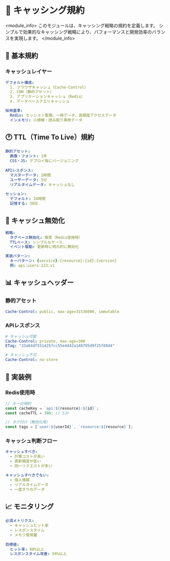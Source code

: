 # 💾 キャッシング規約

<module_info>
このモジュールは、キャッシング戦略の規約を定義します。
シンプルで効果的なキャッシング戦略により、パフォーマンスと開発効率のバランスを実現します。
</module_info>

## 📐 基本規約

### キャッシュレイヤー

```yaml
デフォルト構成:
  1. ブラウザキャッシュ（Cache-Control）
  2. CDN（静的アセット）
  3. アプリケーションキャッシュ（Redis）
  4. データベースクエリキャッシュ

採用基準:
  Redis: セッション管理、一時データ、高頻度アクセスデータ
  インメモリ: 小規模・読み取り専用データ
```

## 🕐 TTL（Time To Live）規約

```yaml
静的アセット:
  画像・フォント: 1年
  CSS・JS: デプロイ毎にバージョニング
  
APIレスポンス:
  マスターデータ: 1時間
  ユーザーデータ: 5分
  リアルタイムデータ: キャッシュなし
  
セッション:
  デフォルト: 24時間
  記憶する: 30日
```

## 🔄 キャッシュ無効化

```yaml
戦略:
  タグベース無効化: 推奨（Redis使用時）
  TTLベース: シンプルなケース
  イベント駆動: 更新時に明示的に無効化

実装パターン:
  キーパターン: {service}:{resource}:{id}:{version}
  例: api:users:123:v1
```

## 📊 キャッシュヘッダー

### 静的アセット

```yaml
Cache-Control: public, max-age=31536000, immutable
```

### APIレスポンス

```yaml
# キャッシュ可能
Cache-Control: private, max-age=300
ETag: "33a64df551425fcc55e4d42a148795d9f25f89d4"

# キャッシュ不可
Cache-Control: no-store
```

## 🚀 実装例

### Redis使用時

```javascript
// キーの規約
const cacheKey = `api:${resource}:${id}`;
const cacheTTL = 300; // 5分

// タグ付け（無効化用）
const tags = [`user:${userId}`, `resource:${resource}`];
```

### キャッシュ判断フロー

```yaml
キャッシュすべき:
  - 計算コストが高い
  - 更新頻度が低い
  - 同一リクエストが多い

キャッシュすべきでない:
  - 個人情報
  - リアルタイムデータ
  - 一度きりのデータ
```

## 📈 モニタリング

```yaml
必須メトリクス:
  - キャッシュヒット率
  - レスポンスタイム
  - メモリ使用量
  
目標値:
  ヒット率: 80%以上
  レスポンスタイム改善: 50%以上
```